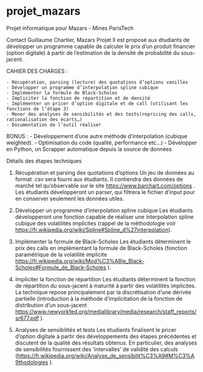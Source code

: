 # projet_mazars
Projet informatique pour Mazars - Mines ParisTech


Contact
Guillaume Chartier, Mazars
Projet
Il est proposé aux étudiants de développer un programme capable de calculer le prix d’un produit financier (option digitale) à partir de l’estimation de la densité de probabilité du sous-jacent.

CAHIER DES CHARGES :

    - Récupération, parsing (lecture) des quotations d’options vanilles
    - Développer un programme d’interpolation spline cubique
    - Implémenter la formule de Black-Scholes
    - Impliciter la fonction de répartition et de densité
    - Implémenter un pricer d’option digitale et de call (utilisant les fonctions de l’étape 3)
    - Mener des analyses de sensibilités et des tests(repricing des calls, rationalisation des écarts…)
    - Documentation de l’outil réaliser

BONUS :
    - Développement d’une autre méthode d’interpolation (cubique weighted).
    - Optimisation du code (qualité, performance etc…)
    - Développer en Python, un Scrapper automatique depuis la source de données


Détails des étapes techniques
1) Récupération et parsing des quotations d’options
Un jeu de données au format .csv sera fourni aux étudiants. Il contiendra des données de marché tel qu’observable sur le site https://www.barchart.com/options . Les étudiants développeront un parser, qui filtrera le fichier d’input pour en conserver seulement les données utiles. 


2) Développer un programme d’interpolation spline cubique
Les étudiants développeront une fonction capable de réaliser une interpolation spline cubique des volatilités implicites (rappel de la méthodologie voir https://fr.wikipedia.org/wiki/Spline#Spline_d%27interpolation).


3) Implémenter la formule de Black-Scholes
Les étudiants déterminent le prix des calls en implémentant la formule de Black-Scholes (fonction paramétrique de la volatilité implicite https://fr.wikipedia.org/wiki/Mod%C3%A8le_Black-Scholes#Formule_de_Black-Scholes ).


4) Impliciter la fonction de répartition
Les étudiants déterminent la fonction de répartition du sous-jacent à maturité à partir des volatilités implicites. La technique repose principalement par la discrétisation d’une dérivée partielle  (introduction à la méthode d’implicitation de la fonction de distribution d’un sous-jacent https://www.newyorkfed.org/medialibrary/media/research/staff_reports/sr677.pdf ).


5) Analyses de sensibilités et tests
Les étudiants finalisent le pricer d’option digitale à partir des développements des étapes précédentes et discutent de la qualité des résultats obtenus. En particulier, des analyses de sensibilités fournissent des ‘intervalles’ de validité des calculs (https://fr.wikipedia.org/wiki/Analyse_de_sensibilit%C3%A9#M%C3%A9thodologies ).